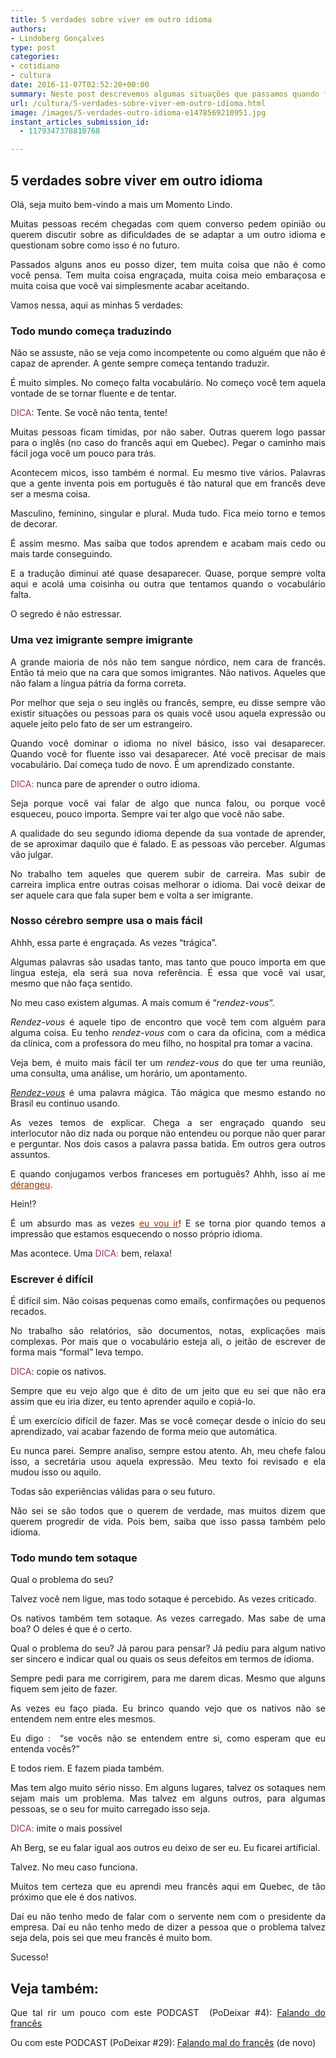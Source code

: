```yaml
---
title: 5 verdades sobre viver em outro idioma
authors:
- Lindoberg Gonçalves
type: post
categories:
- cotidiano
- cultura
date: 2016-11-07T02:52:20+00:00
summary: Neste post descrevemos algumas situações que passamos quando falamos outro idioma. Qual a influência disso na sua vida? Em que isso pode fazer a diferença?
url: /cultura/5-verdades-sobre-viver-em-outro-idioma.html
image: /images/5-verdades-outro-idioma-e1478569210951.jpg
instant_articles_submission_id:
  - 1179347378810768

---
```

<h2 style="text-align: justify;">
  5 verdades sobre viver em outro idioma
</h2>

<p style="text-align: justify;">
  Olá, seja muito bem-vindo a mais um Momento Lindo.
</p>

<p style="text-align: justify;">
  Muitas pessoas recém chegadas com quem converso pedem opinião ou querem discutir sobre as dificuldades de se adaptar a um outro idioma e questionam sobre como isso é no futuro.
</p>

<p style="text-align: justify;">
  Passados alguns anos eu posso dizer, tem muita coisa que não é como você pensa. Tem muita coisa engraçada, muita coisa meio embaraçosa e muita coisa que você vai simplesmente acabar aceitando.
</p>

<p style="text-align: justify;">
  Vamos nessa, aqui as minhas 5 verdades:
</p>

<h3 style="text-align: justify;">
  Todo mundo começa traduzindo
</h3>

<p style="text-align: justify;">
  Não se assuste, não se veja como incompetente ou como alguém que não é capaz de aprender. A gente sempre começa tentando traduzir.
</p>

<p style="text-align: justify;">
  É muito simples. No começo falta vocabulário. No começo você tem aquela vontade de se tornar fluente e de tentar.
</p>

<p style="text-align: justify;">
  <span style="color: #993366;">DICA</span>: Tente. Se você não tenta, tente!
</p>

<p style="text-align: justify;">
  Muitas pessoas ficam tímidas, por não saber. Outras querem logo passar para o inglês (no caso do francês aqui em Quebec). Pegar o caminho mais fácil joga você um pouco para trás.
</p>

<p style="text-align: justify;">
  Acontecem micos, isso também é normal. Eu mesmo tive vários. Palavras que a gente inventa pois em português é tão natural que em francês deve ser a mesma coisa.
</p>

<p style="text-align: justify;">
  Masculino, feminino, singular e plural. Muda tudo. Fica meio torno e temos de decorar.
</p>

<p style="text-align: justify;">
  É assim mesmo. Mas saiba que todos aprendem e acabam mais cedo ou mais tarde conseguindo.
</p>

<p style="text-align: justify;">
  E a tradução diminui até quase desaparecer. Quase, porque sempre volta aqui e acolá uma coisinha ou outra que tentamos quando o vocabulário falta.
</p>

<p style="text-align: justify;">
  O segredo é não estressar.
</p>

<h3 style="text-align: justify;">
  Uma vez imigrante sempre imigrante
</h3>

<p style="text-align: justify;">
  A grande maioria de nós não tem sangue nórdico, nem cara de francês. Então tá meio que na cara que somos imigrantes. Não nativos. Aqueles que não falam a língua pátria da forma correta.
</p>

<p style="text-align: justify;">
  Por melhor que seja o seu inglês ou francês, sempre, eu disse sempre vão existir situações ou pessoas para os quais você usou aquela expressão ou aquele jeito pelo fato de ser um estrangeiro.
</p>

<p style="text-align: justify;">
  Quando você dominar o idioma no nível básico, isso vai desaparecer. Quando você for fluente isso vai desaparecer. Até você precisar de mais vocabulário. Daí começa tudo de novo. É um aprendizado constante.
</p>

<p style="text-align: justify;">
  <span style="color: #993366;">DICA:</span> nunca pare de aprender o outro idioma.
</p>

<p style="text-align: justify;">
  Seja porque você vai falar de algo que nunca falou, ou porque você esqueceu, pouco importa. Sempre vai ter algo que você não sabe.
</p>

<p style="text-align: justify;">
  A qualidade do seu segundo idioma depende da sua vontade de aprender, de se aproximar daquilo que é falado. E as pessoas vão perceber. Algumas vão julgar.
</p>

<p style="text-align: justify;">
  No trabalho tem aqueles que querem subir de carreira. Mas subir de carreira implica entre outras coisas melhorar o idioma. Dai você deixar de ser aquele cara que fala super bem e volta a ser imigrante.
</p>

<h3 style="text-align: justify;">
  Nosso cérebro sempre usa o mais fácil
</h3>

<p style="text-align: justify;">
  Ahhh, essa parte é engraçada. As vezes &#8220;trágica&#8221;.
</p>

<p style="text-align: justify;">
  Algumas palavras são usadas tanto, mas tanto que pouco importa em que língua esteja, ela será sua nova referência. É essa que você vai usar, mesmo que não faça sentido.
</p>

<p style="text-align: justify;">
  No meu caso existem algumas. A mais comum é &#8220;<em>rendez-vous</em>&#8220;.
</p>

<p style="text-align: justify;">
  <em>Rendez-vous</em> é aquele tipo de encontro que você tem com alguém para alguma coisa. Eu tenho <em>rendez-vous</em> com o cara da oficina, com a médica da clínica, com a professora do meu filho, no hospital pra tomar a vacina.
</p>

<p style="text-align: justify;">
  Veja bem, é muito mais fácil ter um <em>rendez-vous</em> do que ter uma reunião, uma consulta, uma análise, um horário, um apontamento.
</p>

<p style="text-align: justify;">
  <span style="text-decoration: underline;"><em>Rendez-vous</em></span> é uma palavra mágica. Tão mágica que mesmo estando no Brasil eu continuo usando.
</p>

<p style="text-align: justify;">
  As vezes temos de explicar. Chega a ser engraçado quando seu interlocutor não diz nada ou porque não entendeu ou porque não quer parar e perguntar. Nos dois casos a palavra passa batida. Em outros gera outros assuntos.
</p>

<p style="text-align: justify;">
  E quando conjugamos verbos franceses em português? Ahhh, isso aí me <span style="text-decoration: underline;"><span style="color: #993300; text-decoration: underline;">dérangeu</span></span>.
</p>

<p style="text-align: justify;">
  Hein!?
</p>

<p style="text-align: justify;">
  É um absurdo mas as vezes <span style="text-decoration: underline;"><span style="color: #993300; text-decoration: underline;">eu vou ir</span></span>! E se torna pior quando temos a impressão que estamos esquecendo o nosso próprio idioma.
</p>

<p style="text-align: justify;">
  Mas acontece. Uma <span style="color: #993366;">DICA:</span> bem, relaxa!
</p>

<h3 style="text-align: justify;">
  Escrever é difícil
</h3>

<p style="text-align: justify;">
  É difícil sim. Não coisas pequenas como emails, confirmações ou pequenos recados.
</p>

<p style="text-align: justify;">
  No trabalho são relatórios, são documentos, notas, explicações mais complexas. Por mais que o vocabulário esteja ali, o jeitão de escrever de forma mais &#8220;formal&#8221; leva tempo.
</p>

<p style="text-align: justify;">
  <span style="color: #993366;">DICA</span>: copie os nativos.
</p>

<p style="text-align: justify;">
  Sempre que eu vejo algo que é dito de um jeito que eu sei que não era assim que eu iria dizer, eu tento aprender aquilo e copiá-lo.
</p>

<p style="text-align: justify;">
  É um exercício difícil de fazer. Mas se você começar desde o início do seu aprendizado, vai acabar fazendo de forma meio que automática.
</p>

<p style="text-align: justify;">
  Eu nunca parei. Sempre analiso, sempre estou atento. Ah, meu chefe falou isso, a secretária usou aquela expressão. Meu texto foi revisado e ela mudou isso ou aquilo.
</p>

<p style="text-align: justify;">
  Todas são experiências válidas para o seu futuro.
</p>

<p style="text-align: justify;">
  Não sei se são todos que o querem de verdade, mas muitos dizem que querem progredir de vida. Pois bem, saiba que isso passa também pelo idioma.
</p>

<h3 style="text-align: justify;">
  Todo mundo tem sotaque
</h3>

<p style="text-align: justify;">
  Qual o problema do seu?
</p>

<p style="text-align: justify;">
  Talvez você nem ligue, mas todo sotaque é percebido. As vezes criticado.
</p>

<p style="text-align: justify;">
  Os nativos também tem sotaque. As vezes carregado. Mas sabe de uma boa? O deles é que é o certo.
</p>

<p style="text-align: justify;">
  Qual o problema do seu? Já parou para pensar? Já pediu para algum nativo ser sincero e indicar qual ou quais os seus defeitos em termos de idioma.
</p>

<p style="text-align: justify;">
  Sempre pedi para me corrigirem, para me darem dicas. Mesmo que alguns fiquem sem jeito de fazer.
</p>

<p style="text-align: justify;">
  As vezes eu faço piada. Eu brinco quando vejo que os nativos não se entendem nem entre eles mesmos.
</p>

<p style="text-align: justify;">
  Eu digo :  &#8220;se vocês não se entendem entre si, como esperam que eu entenda vocês?&#8221;
</p>

<p style="text-align: justify;">
  E todos riem. E fazem piada também.
</p>

<p style="text-align: justify;">
  Mas tem algo muito sério nisso. Em alguns lugares, talvez os sotaques nem sejam mais um problema. Mas talvez em alguns outros, para algumas pessoas, se o seu for muito carregado isso seja.
</p>

<p style="text-align: justify;">
  <span style="color: #993366;">DICA:</span> imite o mais possível
</p>

<p style="text-align: justify;">
  Ah Berg, se eu falar igual aos outros eu deixo de ser eu. Eu ficarei artificial.
</p>

<p style="text-align: justify;">
  Talvez. No meu caso funciona.
</p>

<p style="text-align: justify;">
  Muitos tem certeza que eu aprendi meu francês aqui em Quebec, de tão próximo que ele é dos nativos.
</p>

<p style="text-align: justify;">
  Daí eu não tenho medo de falar com o servente nem com o presidente da empresa. Daí eu não tenho medo de dizer a pessoa que o problema talvez seja dela, pois sei que meu francês é muito bom.
</p>

<p style="text-align: justify;">
  Sucesso!
</p>

<h2 style="text-align: justify;">
  Veja também:
</h2>

<p style="text-align: justify;">
  Que tal rir um pouco com este PODCAST  (PoDeixar #4): <a href="http://www.canadaagora.com/podeixar/materia-especial-falando-do-frances.html">Falando do francês</a>
</p>

<p style="text-align: justify;">
  Ou com este PODCAST (PoDeixar #29): <a href="http://www.canadaagora.com/podeixar/materia-especial-falando-do-frances.html">Falando mal do francês</a> (de novo)
</p>